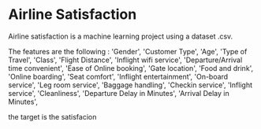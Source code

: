 # Airline Satisfaction
Airline satisfaction is a machine learning project using a dataset .csv.










The features are the following :
'Gender', 'Customer Type', 'Age', 'Type of Travel',
'Class', 'Flight Distance', 'Inflight wifi service',
'Departure/Arrival time convenient', 'Ease of Online booking',
'Gate location', 'Food and drink', 'Online boarding', 'Seat comfort',
'Inflight entertainment', 'On-board service', 'Leg room service',
'Baggage handling', 'Checkin service', 'Inflight service',
'Cleanliness', 'Departure Delay in Minutes', 'Arrival Delay in Minutes',

the target is the satisfacion
